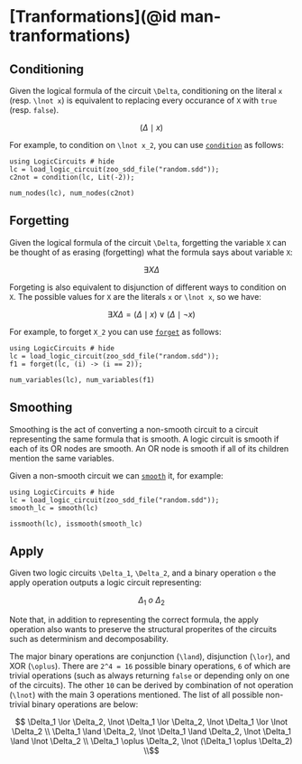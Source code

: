 # [Tranformations](@id man-tranformations)

## Conditioning 

Given the logical formula of the circuit ``\Delta``, conditioning on the literal ``x`` (resp. ``\lnot x``) is equivalent to replacing every occurance of ``X`` with `true` (resp. `false`). 

```math
(\Delta \mid x)
```

For example, to condition on ``\lnot x_2``, you can use [`condition`](@ref) as follows:

```@example condition
using LogicCircuits # hide
lc = load_logic_circuit(zoo_sdd_file("random.sdd"));
c2not = condition(lc, Lit(-2));

num_nodes(lc), num_nodes(c2not)
```

## Forgetting

Given the logical formula of the circuit ``\Delta``, forgetting the variable ``X`` can be thought of as erasing (forgetting) what the formula says about variable ``X``:

```math
\exists X \Delta 
``` 

Forgeting is also equivalent to disjunction of different ways to condition on ``X``. The possible values for ``X`` are the literals ``x`` or ``\lnot x``, so we have:

```math
\exists X \Delta = (\Delta \mid x) \lor (\Delta \mid \lnot x)
```


For example, to forget ``X_2`` you can use [`forget`](@ref) as follows:

```@example forget
using LogicCircuits # hide
lc = load_logic_circuit(zoo_sdd_file("random.sdd"));
f1 = forget(lc, (i) -> (i == 2));

num_variables(lc), num_variables(f1)
```

## Smoothing

Smoothing is the act of converting a non-smooth circuit to a circuit representing the same formula that is smooth. A logic circuit is smooth if each of its OR nodes are smooth. 
An OR node is smooth if all of its children mention the same variables.


Given a non-smooth circuit we can [`smooth`](@ref) it, for example:

```@example smooth2
using LogicCircuits # hide
lc = load_logic_circuit(zoo_sdd_file("random.sdd"));
smooth_lc = smooth(lc)

issmooth(lc), issmooth(smooth_lc)
```

## Apply

Given two logic circuits ``\Delta_1``, ``\Delta_2``, and a binary operation ``o`` the apply operation outputs a logic circuit representing:

```math
    \Delta_1\ o\ \Delta_2
```

Note that, in addition to representing the correct formula, the apply operation also wants to preserve the structural properites of the circuits such as  determinism and decomposability.

The major binary operations are conjunction (``\land``), disjunction (``\lor``), and XOR (``\oplus``). There are `` 2^4 = 16 `` possible binary operations, `` 6 `` of which are trivial operations (such as always returning ``false`` or depending only on one of the circuits). The other ``10`` can be derived by combination of not operation (``\lnot``) with the main 3 operations mentioned. The list of all possible non-trivial binary operations are below:

```math
    \Delta_1 \lor \Delta_2, \lnot \Delta_1 \lor \Delta_2, \lnot \Delta_1 \lor \lnot \Delta_2 \\
    \Delta_1 \land \Delta_2, \lnot \Delta_1 \land \Delta_2, \lnot \Delta_1 \land \lnot \Delta_2 \\
    \Delta_1 \oplus \Delta_2, \lnot (\Delta_1 \oplus \Delta_2) \\
```

